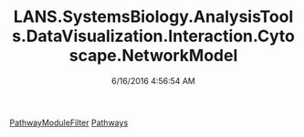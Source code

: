 ﻿---
title: LANS.SystemsBiology.AnalysisTools.DataVisualization.Interaction.Cytoscape.NetworkModel
date: 6/16/2016 4:56:54 AM
---

[PathwayModuleFilter](T-LANS.SystemsBiology.AnalysisTools.DataVisualization.Interaction.Cytoscape.NetworkModel.PathwayModuleFilter.html)
[Pathways](T-LANS.SystemsBiology.AnalysisTools.DataVisualization.Interaction.Cytoscape.NetworkModel.Pathways.html)
